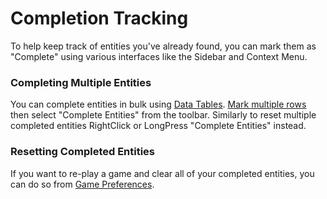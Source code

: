 # Completion Tracking

To help keep track of entities you've already found, you can mark them as "Complete" using various interfaces like the Sidebar and Context Menu.

### Completing Multiple Entities

You can complete entities in bulk using [Data Tables](../editing-data/data-tables.md). [Mark multiple rows](../editing-data/data-tables.md#marking-multiple-rows) then select "Complete Entities" from the toolbar. Similarly to reset multiple completed entities RightClick or LongPress "Complete Entities" instead.

### Resetting Completed Entities

If you want to re-play a game and clear all of your completed entities, you can do so from [Game Preferences](game-preferences.md).


